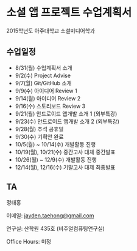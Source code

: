 # 소셜 앱 프로젝트 수업계획서
2015학년도 아주대학교 소셜미디어학과

## 수업일정

* 8/31(월)  수업계획서 소개
* 9/2(수)   Project Advise
* 9/7(월)   Git/GitHub 소개
* 9/9(수)   아이디어 Review 1
* 9/14(월)  아이디어 Review 2
* 9/16(수)  스토리보드 Review 3
* 9/21(월)  안드로이드 앱개발 소개 1  (외부특강)
* 9/23(수)  안드로이드 앱개발 소개 2  (외부특강)
* 9/28(월)  추석 공휴일
* 9/30(수)  기획안 완료
* 10/5(월) ~ 10/14(수) 개발활동 진행
* 10/19(월), 10/21(수)  중간고사 대체 중간발표
* 10/26(월) ~ 12/9(수) 개발활동 진행
* 12/14(월), 12/16(수)  기말고사 대제 최종발표


## TA

정태홍

이메일: jayden.taehong@gmail.com

연구실: 산학원 435호 (비주얼컴퓨팅연구실)

Office Hours: 미정

